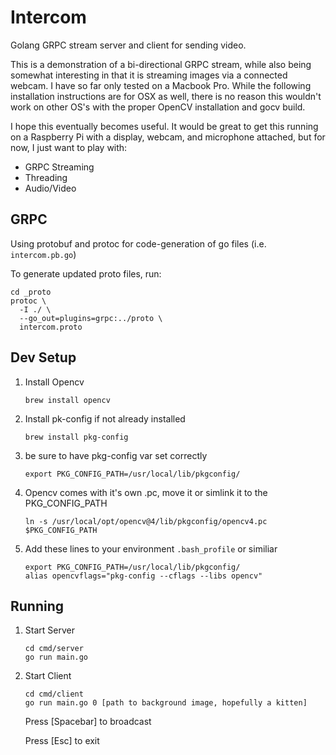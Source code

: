 # Intercom
Golang GRPC stream server and client for sending video.

This is a demonstration of a bi-directional GRPC stream, while also being somewhat interesting in that it is streaming images via a connected webcam.  I have so far only tested on a Macbook Pro.  While the following installation instructions are for OSX as well,  there is no reason this wouldn't work on other OS's with the proper OpenCV installation and gocv build.

I hope this eventually becomes useful.  It would be great to get this running on a Raspberry Pi with a display, webcam, and microphone attached, but for now, I just want to play with:
* GRPC Streaming
* Threading
* Audio/Video
	
## GRPC
Using protobuf and protoc for code-generation of go files (i.e. `intercom.pb.go`)

To generate updated proto files, run:

```
cd _proto
protoc \
  -I ./ \
  --go_out=plugins=grpc:../proto \
  intercom.proto
```

## Dev Setup
1. Install Opencv
	
	```
	brew install opencv
	```
	
1. Install pk-config if not already installed
	
	```
	brew install pkg-config
	```
	 
1. be sure to have pkg-config var set correctly

	```
	export PKG_CONFIG_PATH=/usr/local/lib/pkgconfig/
	```
	
1. Opencv comes with it's own .pc, move it or simlink it to the PKG_CONFIG_PATH

	```
	ln -s /usr/local/opt/opencv@4/lib/pkgconfig/opencv4.pc $PKG_CONFIG_PATH
	```

1. Add these lines to your environment `.bash_profile` or similiar

	```
	export PKG_CONFIG_PATH=/usr/local/lib/pkgconfig/
	alias opencvflags="pkg-config --cflags --libs opencv"
	```

## Running
1. Start Server
    ```
    cd cmd/server
    go run main.go
    ```
    
1. Start Client
    ```
    cd cmd/client
    go run main.go 0 [path to background image, hopefully a kitten]
    ```
    
    Press [Spacebar] to broadcast
    
    Press [Esc] to exit

